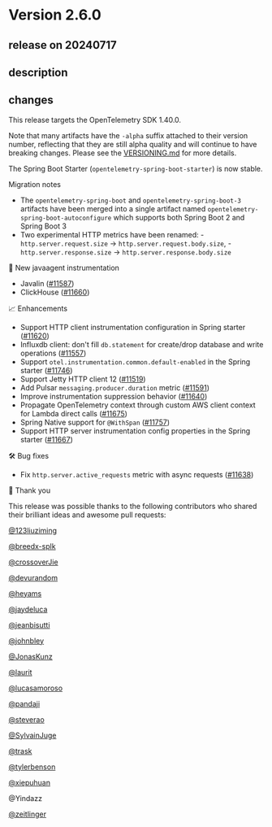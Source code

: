 # Version 2.6.0

## release on 20240717
## description
## changes
This release targets the OpenTelemetry SDK 1.40.0.

Note that many artifacts have the <code>-alpha</code> suffix attached to their version number, reflecting that they are still alpha quality and will continue to have breaking changes. Please see the <a href="https://github.com/open-telemetry/opentelemetry-java-instrumentation/blob/main/VERSIONING.md#opentelemetry-java-instrumentation-versioning">VERSIONING.md</a> for more details.

The Spring Boot Starter (<code>opentelemetry-spring-boot-starter</code>) is now stable.

Migration notes

* The <code>opentelemetry-spring-boot</code> and <code>opentelemetry-spring-boot-3</code> artifacts have been merged into a single artifact named <code>opentelemetry-spring-boot-autoconfigure</code> which supports both Spring Boot 2 and Spring Boot 3
* Two experimental HTTP metrics have been renamed: - <code>http.server.request.size</code> → <code>http.server.request.body.size</code>, - <code>http.server.response.size</code> → <code>http.server.response.body.size</code>

🌟 New javaagent instrumentation

* Javalin (<a href="https://github.com/open-telemetry/opentelemetry-java-instrumentation/pull/11587" data-hovercard-type="pull_request" data-hovercard-url="/open-telemetry/opentelemetry-java-instrumentation/pull/11587/hovercard">#11587</a>)
* ClickHouse (<a href="https://github.com/open-telemetry/opentelemetry-java-instrumentation/pull/11660" data-hovercard-type="pull_request" data-hovercard-url="/open-telemetry/opentelemetry-java-instrumentation/pull/11660/hovercard">#11660</a>)

📈 Enhancements

* Support HTTP client instrumentation configuration in Spring starter (<a href="https://github.com/open-telemetry/opentelemetry-java-instrumentation/pull/11620" data-hovercard-type="pull_request" data-hovercard-url="/open-telemetry/opentelemetry-java-instrumentation/pull/11620/hovercard">#11620</a>)
* Influxdb client: don't fill <code>db.statement</code> for create/drop database and write operations (<a href="https://github.com/open-telemetry/opentelemetry-java-instrumentation/pull/11557" data-hovercard-type="pull_request" data-hovercard-url="/open-telemetry/opentelemetry-java-instrumentation/pull/11557/hovercard">#11557</a>)
* Support <code>otel.instrumentation.common.default-enabled</code> in the Spring starter (<a href="https://github.com/open-telemetry/opentelemetry-java-instrumentation/pull/11746" data-hovercard-type="pull_request" data-hovercard-url="/open-telemetry/opentelemetry-java-instrumentation/pull/11746/hovercard">#11746</a>)
* Support Jetty HTTP client 12 (<a href="https://github.com/open-telemetry/opentelemetry-java-instrumentation/pull/11519" data-hovercard-type="pull_request" data-hovercard-url="/open-telemetry/opentelemetry-java-instrumentation/pull/11519/hovercard">#11519</a>)
* Add Pulsar <code>messaging.producer.duration</code> metric (<a href="https://github.com/open-telemetry/opentelemetry-java-instrumentation/pull/11591" data-hovercard-type="pull_request" data-hovercard-url="/open-telemetry/opentelemetry-java-instrumentation/pull/11591/hovercard">#11591</a>)
* Improve instrumentation suppression behavior (<a href="https://github.com/open-telemetry/opentelemetry-java-instrumentation/pull/11640" data-hovercard-type="pull_request" data-hovercard-url="/open-telemetry/opentelemetry-java-instrumentation/pull/11640/hovercard">#11640</a>)
* Propagate OpenTelemetry context through custom AWS client context for Lambda direct calls (<a href="https://github.com/open-telemetry/opentelemetry-java-instrumentation/pull/11675" data-hovercard-type="pull_request" data-hovercard-url="/open-telemetry/opentelemetry-java-instrumentation/pull/11675/hovercard">#11675</a>)
* Spring Native support for <code>@WithSpan</code> (<a href="https://github.com/open-telemetry/opentelemetry-java-instrumentation/pull/11757" data-hovercard-type="pull_request" data-hovercard-url="/open-telemetry/opentelemetry-java-instrumentation/pull/11757/hovercard">#11757</a>)
* Support HTTP server instrumentation config properties in the Spring starter (<a href="https://github.com/open-telemetry/opentelemetry-java-instrumentation/pull/11667" data-hovercard-type="pull_request" data-hovercard-url="/open-telemetry/opentelemetry-java-instrumentation/pull/11667/hovercard">#11667</a>)

🛠️ Bug fixes

* Fix <code>http.server.active_requests</code> metric with async requests (<a href="https://github.com/open-telemetry/opentelemetry-java-instrumentation/pull/11638" data-hovercard-type="pull_request" data-hovercard-url="/open-telemetry/opentelemetry-java-instrumentation/pull/11638/hovercard">#11638</a>)

🙇 Thank you

This release was possible thanks to the following contributors who shared their brilliant ideas and awesome pull requests:

<a class="user-mention notranslate" data-hovercard-type="user" data-hovercard-url="/users/123liuziming/hovercard" data-octo-click="hovercard-link-click" data-octo-dimensions="link_type:self" href="https://github.com/123liuziming">@123liuziming</a>  

<a class="user-mention notranslate" data-hovercard-type="user" data-hovercard-url="/users/breedx-splk/hovercard" data-octo-click="hovercard-link-click" data-octo-dimensions="link_type:self" href="https://github.com/breedx-splk">@breedx-splk</a>  

<a class="user-mention notranslate" data-hovercard-type="user" data-hovercard-url="/users/crossoverJie/hovercard" data-octo-click="hovercard-link-click" data-octo-dimensions="link_type:self" href="https://github.com/crossoverJie">@crossoverJie</a>  

<a class="user-mention notranslate" data-hovercard-type="user" data-hovercard-url="/users/devurandom/hovercard" data-octo-click="hovercard-link-click" data-octo-dimensions="link_type:self" href="https://github.com/devurandom">@devurandom</a>  

<a class="user-mention notranslate" data-hovercard-type="user" data-hovercard-url="/users/heyams/hovercard" data-octo-click="hovercard-link-click" data-octo-dimensions="link_type:self" href="https://github.com/heyams">@heyams</a>  

<a class="user-mention notranslate" data-hovercard-type="user" data-hovercard-url="/users/jaydeluca/hovercard" data-octo-click="hovercard-link-click" data-octo-dimensions="link_type:self" href="https://github.com/jaydeluca">@jaydeluca</a>  

<a class="user-mention notranslate" data-hovercard-type="user" data-hovercard-url="/users/jeanbisutti/hovercard" data-octo-click="hovercard-link-click" data-octo-dimensions="link_type:self" href="https://github.com/jeanbisutti">@jeanbisutti</a>  

<a class="user-mention notranslate" data-hovercard-type="user" data-hovercard-url="/users/johnbley/hovercard" data-octo-click="hovercard-link-click" data-octo-dimensions="link_type:self" href="https://github.com/johnbley">@johnbley</a>  

<a class="user-mention notranslate" data-hovercard-type="user" data-hovercard-url="/users/JonasKunz/hovercard" data-octo-click="hovercard-link-click" data-octo-dimensions="link_type:self" href="https://github.com/JonasKunz">@JonasKunz</a>  

<a class="user-mention notranslate" data-hovercard-type="user" data-hovercard-url="/users/laurit/hovercard" data-octo-click="hovercard-link-click" data-octo-dimensions="link_type:self" href="https://github.com/laurit">@laurit</a>  

<a class="user-mention notranslate" data-hovercard-type="user" data-hovercard-url="/users/lucasamoroso/hovercard" data-octo-click="hovercard-link-click" data-octo-dimensions="link_type:self" href="https://github.com/lucasamoroso">@lucasamoroso</a>  

<a class="user-mention notranslate" data-hovercard-type="user" data-hovercard-url="/users/pandaji/hovercard" data-octo-click="hovercard-link-click" data-octo-dimensions="link_type:self" href="https://github.com/pandaji">@pandaji</a>  

<a class="user-mention notranslate" data-hovercard-type="user" data-hovercard-url="/users/steverao/hovercard" data-octo-click="hovercard-link-click" data-octo-dimensions="link_type:self" href="https://github.com/steverao">@steverao</a>  

<a class="user-mention notranslate" data-hovercard-type="user" data-hovercard-url="/users/SylvainJuge/hovercard" data-octo-click="hovercard-link-click" data-octo-dimensions="link_type:self" href="https://github.com/SylvainJuge">@SylvainJuge</a>  

<a class="user-mention notranslate" data-hovercard-type="user" data-hovercard-url="/users/trask/hovercard" data-octo-click="hovercard-link-click" data-octo-dimensions="link_type:self" href="https://github.com/trask">@trask</a>  

<a class="user-mention notranslate" data-hovercard-type="user" data-hovercard-url="/users/tylerbenson/hovercard" data-octo-click="hovercard-link-click" data-octo-dimensions="link_type:self" href="https://github.com/tylerbenson">@tylerbenson</a>  

<a class="user-mention notranslate" data-hovercard-type="user" data-hovercard-url="/users/xiepuhuan/hovercard" data-octo-click="hovercard-link-click" data-octo-dimensions="link_type:self" href="https://github.com/xiepuhuan">@xiepuhuan</a>  

@Yindazz  

<a class="user-mention notranslate" data-hovercard-type="user" data-hovercard-url="/users/zeitlinger/hovercard" data-octo-click="hovercard-link-click" data-octo-dimensions="link_type:self" href="https://github.com/zeitlinger">@zeitlinger</a>

